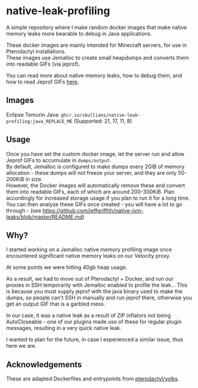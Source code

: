 # native-leak-profiling
A simple repository where I make random docker images that make native memory leaks more bearable to debug in Java applications.

These docker images are mainly intended for Minecraft servers, for use in Pterodactyl installations.\
These images use Jemalloc to create small heapdumps and converts them into readable GIFs (via jeprof).

You can read more about native memory leaks, how to debug them, and how to read Jeprof GIFs [here](https://github.com/jeffgriffith/native-jvm-leaks/blob/master/README.md).

## Images
Eclipse Temurin Java: `ghcr.io/skullians/native-leak-profiling:java_REPLACE_ME` (Supported: 21, 17, 11, 8)

## Usage
Once you have set the custom docker image, let the server run and allow Jeprof GIFs to accumulate in `dumps/output`.\
By default, Jemalloc is configured to make dumps every 2GiB of memory allocation - these dumps will not freeze your server, and they are only 50-200KiB in size.\
However, the Docker images will automatically remove these and convert them into readable GIFs, each of which are around 200-300KiB. Plan accordingly for increased storage usage if you plan to run it for a long time.\
You can then analyze these GIFs once created - you will have a lot to go through - (see https://github.com/jeffgriffith/native-jvm-leaks/blob/master/README.md)

## Why?
I started working on a Jemalloc native memory profiling image once encountered significant native memory leaks on our Velocity proxy.

At some points we were hitting 40gb heap usage.

As a result, we had to move out of Pterodactyl + Docker, and run our proxies in SSH temporarily with Jemalloc enabled to profile the leak...
This is because you must supply jeprof with the java binary used to make the dumps, so people can't SSH in manually and run jeprof there, otherwise you get an output GIF that is a garbled mess.

In our case, it was a native leak as a result of ZIP inflators not being AutoCloseable - one of our plugins made use of these for regular plugin messages, resulting in a very quick native leak.

I wanted to plan for the future, in case I experienced a similar issue, thus here we are.

## Acknowledgements
These are adapted Dockerfiles and entrypoints from [pterodactyl/yolks](https://github.com/pterodactyl/yolks/tree/master/java).
